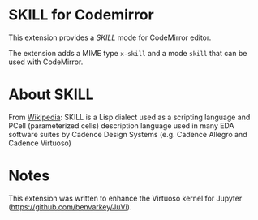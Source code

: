 # SKILL for Codemirror
This extension provides a *SKILL* mode for CodeMirror editor.

The extension adds a MIME type `x-skill` and a mode `skill` that can be
used with CodeMirror.  

# About SKILL
From [Wikipedia](https://en.wikipedia.org/wiki/Cadence_SKILL):
SKILL is a Lisp dialect used as a scripting language and PCell (parameterized
cells) description language used in many EDA software suites by Cadence Design
Systems (e.g. Cadence Allegro and Cadence Virtuoso)

# Notes
This extension was written to enhance the Virtuoso kernel for Jupyter
(https://github.com/benvarkey/JuVi).
